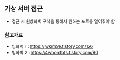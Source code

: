 ## 가상 서버 접근
- 접근 시 원방화벽 규칙을 통해서 원하는 포트를 열어줘야 함


### 참고자료
- 방화벽 1 : https://jwkim96.tistory.com/126
- 방화벽 2 : https://4whomtbts.tistory.com/90
